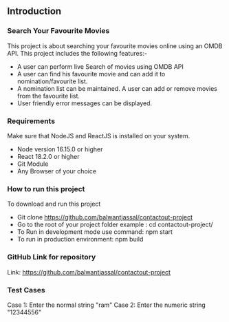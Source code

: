 ## Introduction
### Search Your Favourite Movies

This project is about searching your favourite movies online using an OMDB API. 
This project includes the following features:-

* A user can perform live Search of movies using OMDB API
* A user can find his favourite movie and can add it to nomination/favourite list.
* A nomination list can be maintained. A user can add or remove movies from the favourite list.
* User friendly error messages can be displayed.


### Requirements
Make sure that NodeJS and ReactJS is installed on your system.

* Node version 16.15.0 or higher
* React 18.2.0 or higher
* Git Module
* Any Browser of your choice 

### How to run this project
To download and run this project

* Git clone https://github.com/balwantjassal/contactout-project
* Go to the root of your project folder example : cd contactout-project/
* To Run in development mode use command: npm start
* To run in production environment: npm build

### GitHub Link for repository

Link: https://github.com/balwantjassal/contactout-project

 
### Test Cases
Case 1: Enter the normal string "ram"
Case 2: Enter the numeric string "12344556"
